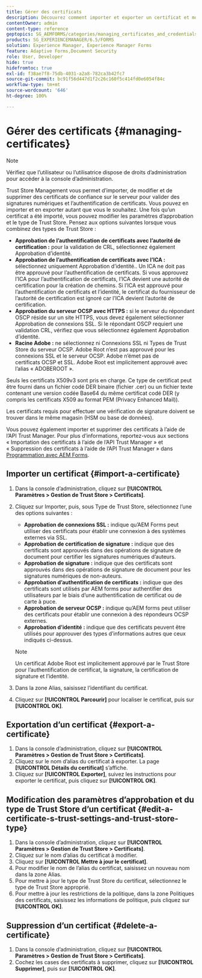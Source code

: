 ```yaml
---
title: Gérer des certificats
description: Découvrez comment importer et exporter un certificat et modifier ses paramètres d’approbation.
contentOwner: admin
content-type: reference
geptopics: SG_AEMFORMS/categories/managing_certificates_and_credentials
products: SG_EXPERIENCEMANAGER/6.5/FORMS
solution: Experience Manager, Experience Manager Forms
feature: Adaptive Forms,Document Security
role: User, Developer
hide: true
hidefromtoc: true
exl-id: f38ae7f8-75db-4031-a2a8-782ca3b42fc7
source-git-commit: bc91f56d447d1f2c26c160f5c414fd0e6054f84c
workflow-type: tm+mt
source-wordcount: '646'
ht-degree: 100%

---
```


# Gérer des certificats {#managing-certificates}

>[!NOTE]
> 
> Vérifiez que l’utilisateur ou l’utilisatrice dispose de droits d’administration pour accéder à la console d’administration.

Trust Store Management vous permet d’importer, de modifier et de supprimer des certificats de confiance sur le serveur pour valider des signatures numériques et l’authentification de certificats. Vous pouvez en importer et en exporter autant que vous le souhaitez. Une fois qu’un certificat a été importé, vous pouvez modifier les paramètres d’approbation et le type de Trust Store. Pensez aux options suivantes lorsque vous combinez des types de Trust Store :

* **Approbation de l’authentification de certificats avec l’autorité de certification :** pour la validation de CRL, sélectionnez également Approbation d’identité.
* **Approbation de l’authentification de certificats avec l’ICA :** sélectionnez uniquement Approbation d’identité.. Un ICA ne doit pas être approuvé pour l’authentification de certificats. Si vous approuvez l’ICA pour l’authentification de certificats, l’ICA devient une autorité de certification pour la création de chemins. Si l’ICA est approuvé pour l’authentification de certificats et l’identité, le certificat du fournisseur de l’autorité de certification est ignoré car l’ICA devient l’autorité de certification.
* **Approbation du serveur OCSP avec HTTPS :** si le serveur du répondant OSCP réside sur un site HTTPS, vous devez également sélectionner Approbation de connexions SSL. Si le répondant OSCP requiert une validation CRL, vérifiez que vous sélectionnez également Approbation d’identité.
* **Racine Adobe :** ne sélectionnez ni Connexions SSL ni Types de Trust Store du serveur OCSP. Adobe Root n’est pas approuvé pour les connexions SSL et le serveur OCSP. Adobe n’émet pas de certificats OCSP et SSL. Adobe Root est implicitement approuvé avec l’alias « ADOBEROOT ».

Seuls les certificats X509v3 sont pris en charge. Ce type de certificat peut être fourni dans un fichier codé DER binaire (fichier .cer) ou un fichier texte contenant une version codée Base64 du même certificat codé DER (y compris les certificats X509 au format PEM (Privacy Enhanced Mail)).

Les certificats requis pour effectuer une vérification de signature doivent se trouver dans le même magasin (HSM ou base de données).

Vous pouvez également importer et supprimer des certificats à l’aide de l’API Trust Manager. Pour plus d’informations, reportez-vous aux sections « Importation des certificats à l’aide de l’API Trust Manager » et « Suppression des certificats à l’aide de l’API Trust Manager » dans [Programmation avec AEM Forms](https://www.adobe.com/go/learn_aemforms_programming_63_fr).

## Importer un certificat {#import-a-certificate}

1. Dans la console d’administration, cliquez sur **[!UICONTROL Paramètres > Gestion de Trust Store > Certificats]**.
1. Cliquez sur Importer, puis, sous Type de Trust Store, sélectionnez l’une des options suivantes :

   * **Approbation de connexions SSL :** indique qu’AEM Forms peut utiliser des certificats pour établir une connexion à des systèmes externes via SSL.
   * **Approbation de certification de signature :** indique que des certificats sont approuvés dans des opérations de signature de document pour certifier les signatures numériques d’auteurs.
   * **Approbation de signature :** indique que des certificats sont approuvés dans des opérations de signature de document pour les signatures numériques de non-auteurs.
   * **Approbation d’authentification de certificats :** indique que des certificats sont utilisés par AEM forms pour authentifier des utilisateurs par le biais d’une authentification de certificat ou de carte à puce.
   * **Approbation de serveur OCSP :** indique qu’AEM forms peut utiliser des certificats pour établir une connexion à des répondeurs OCSP externes.
   * **Approbation d’identité :** indique que des certificats peuvent être utilisés pour approuver des types d’informations autres que ceux indiqués ci-dessus.

   >[!NOTE]
   >
   >Un certificat Adobe Root est implicitement approuvé par le Trust Store pour l’authentification de certificat, la signature, la certification de signature et l’identité.

1. Dans la zone Alias, saisissez l’identifiant du certificat.
1. Cliquez sur **[!UICONTROL Parcourir]** pour localiser le certificat, puis sur **[!UICONTROL OK]**.

## Exportation d’un certificat {#export-a-certificate}

1. Dans la console d’administration, cliquez sur **[!UICONTROL Paramètres > Gestion de Trust Store > Certificats]**.
1. Cliquez sur le nom d’alias du certificat à exporter. La page **[!UICONTROL Détails du certificat]** s’affiche.
1. Cliquez sur **[!UICONTROL Exporter]**, suivez les instructions pour exporter le certificat, puis cliquez sur **[!UICONTROL OK]**.

## Modification des paramètres d’approbation et du type de Trust Store d’un certificat {#edit-a-certificate-s-trust-settings-and-trust-store-type}

1. Dans la console d’administration, cliquez sur **[!UICONTROL Paramètres > Gestion de Trust Store > Certificats]**.
1. Cliquez sur le nom d’alias du certificat à modifier.
1. Cliquez sur **[!UICONTROL Mettre à jour le certificat]**.
1. Pour modifier le nom de l’alias du certificat, saisissez un nouveau nom dans la zone Alias.
1. Pour mettre à jour le type de Trust Store du certificat, sélectionnez le type de Trust Store approprié.
1. Pour mettre à jour les restrictions de la politique, dans la zone Politiques des certificats, saisissez les informations de politique, puis cliquez sur **[!UICONTROL OK]**.

## Suppression d’un certificat {#delete-a-certificate}

1. Dans la console d’administration, cliquez sur **[!UICONTROL Paramètres > Gestion de Trust Store > Certificats]**.
1. Cochez les cases des certificats à supprimer, cliquez sur **[!UICONTROL Supprimer]**, puis sur **[!UICONTROL OK]**.
